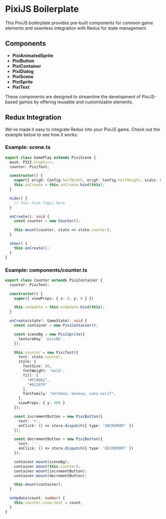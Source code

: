 # PixiJS Boilerplate

This PixiJS boilerplate provides pre-built components for common game elements and seamless integration with Redux for state management.

## Components

- **PixiAnimatedSprite**
- **PixiButton**
- **PixiContainer**
- **PixiDialog**
- **PixiScene**
- **PixiSprite**
- **PixiText**

These components are designed to streamline the development of PixiJS-based games by offering reusable and customizable elements.

## Redux Integration

We've made it easy to integrate Redux into your PixiJS game. Check out the example below to see how it works:

### Example: scene.ts

```typescript
export class GamePlay extends PixiScene {
  mask: PIXI.Graphics;
  counter: PixiText;

  constructor() {
    super({ origX: Config.halfWidth, origY: Config.halfHeight, scale: ScaleTypes.Scale });
    this.onCreate = this.onCreate.bind(this);
  }

  hide() {
    // Your hide logic here
  }

  onCreate(): void {
    const counter = new Counter();

    this.mount(counter, state => state.counter);
  }

  show() {
    this.onCreate();
  }
}
```

### Example: components/counter.ts

```ts
export class Counter extends PixiContainer {
  counter: PixiText;

  constructor() {
    super({ viewProps: { x: 0, y: 0 } })

    this.onUpdate = this.onUpdate.bind(this);
  }

  onCreate(state?: GameState): void {
    const container = new PixiContainer();

    const sceneBg = new PixiSprite({
      textureKey: 'pixiBG',
    });

    this.counter = new PixiText({
      text: state.counter,
      style: {
        fontSize: 80,
        fontWeight: 'bold',
        fill: [
          "#FC0062",
          "#612876"
        ],
        fontFamily: "Verdana, Geneva, sans-serif",
      },
      viewProps: { y: 400 }
    });

    const incrementButton = new PixiButton({
      text: '+',
      onClick: () => store.dispatch({ type: 'INCREMENT' })
    });

    const decrementButton = new PixiButton({
      text: '-',
      onClick: () => store.dispatch({ type: 'DECREMENT' })
    });

    container.mount(sceneBg);
    container.mount(this.counter);
    container.mount(incrementButton);
    container.mount(decrementButton);

    this.mount(container);
  }

  onUpdate(count: number) {
    this.counter.view.text = count; 
  }
}
```
